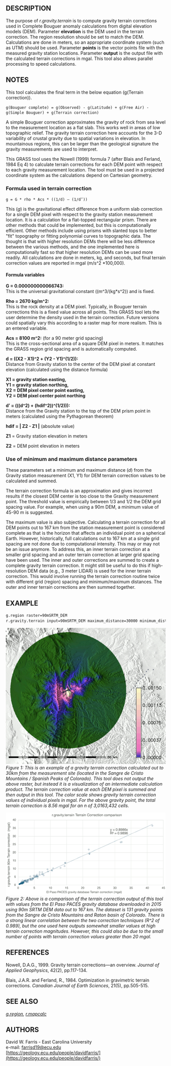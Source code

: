 ## DESCRIPTION

The purpose of *r.gravity.terrain* is to compute gravity terrain corrections used
in Complete Bouguer anomaly calculations from digital elevation models (DEM).
Parameter **elevation** is the DEM used in the terrain correction.
The region resolution should be set to match the DEM. Calculations are done in
meters, so an appropriate coordinate system (such as UTM) should be used.
Parameter **points**
is the vector points file with the measured gravity station locations. Parameter
**output** is the output file with the calculated terrain corrections in mgal.
This tool also allows parallel processing to speed calculations.

## NOTES

This tool calculates the final term in the below equation (g(Terrain correction)).

```text
g(Bouguer complete) = g(Observed) - g(Latitude) + g(Free Air) - g(Simple Bouguer) + g(Terrain correction)
```

A simple Bouguer correction approximates the gravity of rock from sea level to the
measurement location as a flat slab. This works well in areas of low topographic
relief. The gravity terrain correction here accounts for the 3-D variability of
crustal gravity due to spatial variations in elevation. In mountainous regions,
this can be larger than the geological signature the gravity measurements are used
to interpret.

This GRASS tool uses the Nowell (1999) formula 7 (after Blais and Ferland, 1984 Eq
4) to calculate terrain corrections for each DEM point with respect to each gravity
measurement location. The tool must be used in a projected coordinate system as the
calculations depend on Cartesian geometry.

### Formula used in terrain correction

```text
g = G * rho * Acs * ((1/d) – (1/d’))
```

This (*g*) is the gravitational effect difference from a uniform slab correction
for a single DEM pixel with respect to the gravity station measurement location.
It is a calculation for a flat-topped rectangular prism. There are other methods
that could be implemented, but this is computationally efficient. Other methods
include using prisms with slanted tops to better "fit" topography or fitting polynomial
curves to topographic data. The thought is that with higher resolution DEMs there
will be less difference between the various methods, and the one implemented here
is computationally fast so that higher resolution DEMs can be used more readily.
All calculations are done in meters, kg, and seconds, but final terrain correction
values are reported in mgal (m/s^2 *100,000).

#### Formula variables

**G = 0.000000000066743:**  
This is the universal gravitational constant ((m^3/(kg*s^2)) and is fixed.

**Rho = 2670 kg/m^2:**  
This is the rock density at a DEM pixel. Typically, in Bouguer terrain corrections
this is a fixed value across all points. This GRASS tool lets the user determine
the density used in the terrain correction. Future versions could spatially vary
this according to a raster map for more realism. This is an entered variable.

**Acs = 8100 m^2:** (for a 90 meter grid spacing)  
This is the cross-sectional area of a square DEM pixel in meters. It matches
the GRASS region grid spacing and is automatically computed.

**d = ((X2 - X1)^2 + (Y2 - Y1)^(1/2)):**  
Distance from Gravity station to the center of the DEM pixel at constant elevation
(calculated using the distance formula)

**X1 = gravity station easting,**  
**Y1 = gravity station northing,**  
**X2 = DEM pixel center point easting,**  
**Y2 = DEM pixel center point northing**

**d’ = (((d^2) + (hdif^2))^(1/2))):**  
Distance from the Gravity station to the top of the DEM prism point in meters
(calculated using the Pythagorean theorem)

**hdif = | Z2 - Z1 |** (absolute value)

**Z1** = Gravity station elevation in meters

**Z2** = DEM point elevation in meters

### Use of minimum and maximum distance parameters

These parameters set a minimum and maximum distance (*d*) from the Gravity station
measurement (X1, Y1) for DEM terrain correction values to be calculated and summed.

The terrain correction formula is an approximation and gives incorrect results if
the closest DEM center is too close to the Gravity measurement point. The threshold
value is empirically between 1/3 and 1/2 the DEM grid spacing value. For example,
when using a 90m DEM, a minimum value of 45-90 m is suggested.

The maximum value is also subjective. Calculating a terrain correction for all DEM
points out to 167 km from the station measurement point is considered complete as
that is the horizon that affects an individual point on a spherical Earth. However,
historically, full calculations out to 167 km at a single grid spacing are not done
due to computational intensity. This may or may not be an issue anymore. To address
this, an inner terrain correction at a smaller grid spacing and an outer terrain
correction at larger grid spacing have been used. The inner and outer corrections
are summed to create a complete gravity terrain correction. It might still be useful
to do this if high-resolution DEM data (e.g., 3 meter LIDAR) is used for the inner
terrain correction. This would involve running the terrain correction routine twice
with different grid (region) spacing and minimum/maximum distances. The outer and
inner terrain corrections are then summed together.

## EXAMPLE

```sh
g.region raster=90mSRTM_DEM
r.gravity.terrain input=90mSRTM_DEM maximum_distance=30000 minimum_distance=90 points=stations output=corrections.txt
```

![r_gravity_terrain example](r_gravity_terrain.png)  
*Figure 1: This is an example of a gravity terrain correction calculated out to
30km from the measurement site (located in the Sangre de Cristo Mountains /
Spanish Peaks of Colorado). This tool does not output the above raster, but
instead it is a visualization of an intermediate calculation product. The terrain
 correction value at each DEM pixel is summed and then output in this tool. The
 color scale shows gravity terrain correction values of individual pixels in mgal.
 For the above gravity point, the total terrain correction is 8.56 mgal for
 an n of 3,0163,432 cells.*

![r_gravity_terrain example](TC_compare.png)  
*Figure 2: Above is a comparison of the terrain correction output of this tool with
 values from the El Paso PACES gravity database downloaded in 2015 using 90m SRTM
 DEM data out to 167 km. The dataset is 131 gravity points from the Sangre de Cristo
 Mountains and Raton basin of Colorado. There is a strong linear correlation between
the two correction techniques (R^2 of 0.989), but the one used here outputs somewhat
smaller values at high terrain correction magnitudes. However, this could also be
due to the small number of points with terrain correction values greater than
20 mgal.*

## REFERENCES

Nowell, D.A.G., 1999. Gravity terrain corrections—an overview.
*Journal of Applied Geophysics*, 42(2), pp.117-134.

Blais, J.A.R. and Ferland, R., 1984. Optimization in gravimetric terrain corrections.
*Canadian Journal of Earth Sciences*, 21(5), pp.505-515.

## SEE ALSO

*[g.region](https://grass.osgeo.org/grass-stable/manuals/g.region.html),
[r.mapcalc](https://grass.osgeo.org/grass-stable/manuals/r.mapcalc.html)*

## AUTHORS

David W. Farris - East Carolina University  
e-mail: <farrisd19@ecu.edu>  
[https://geology.ecu.edu/people/davidfarris/](https://geology.ecu.edu/people/davidfarris/)
